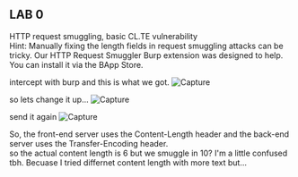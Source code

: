 ## LAB 0   
HTTP request smuggling, basic CL.TE vulnerability    
Hint: Manually fixing the length fields in request smuggling attacks can be tricky. Our HTTP Request Smuggler Burp extension was designed to help. You can install it via the BApp Store.    

intercept with burp and this is what we got. 
![Capture](https://user-images.githubusercontent.com/25066959/70396681-18a0a400-19d9-11ea-83a9-d6a7ca90a609.PNG)    

so lets change it up... 
![Capture](https://user-images.githubusercontent.com/25066959/70396737-a2e90800-19d9-11ea-967d-74f589aeae9e.PNG)    

send it again
![Capture](https://user-images.githubusercontent.com/25066959/70396766-cf048900-19d9-11ea-9980-7d575a2cd289.PNG)

So, the front-end server uses the Content-Length header and the back-end server uses the Transfer-Encoding header.   
so the actual content length is 6 but we smuggle in 10? I'm a little confused tbh. Becuase I tried differnet content length with more text but...    

